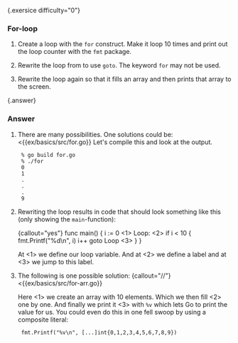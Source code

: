 {.exersice difficulty="0"}
### For-loop

1. Create a loop with the `for` construct. Make it loop
   10 times and print out the loop counter with the `fmt` package.

2. Rewrite the loop from to use `goto`. The keyword `for` may not be used.

3.  Rewrite the loop again so that it fills an array and then prints that array to the screen.


{.answer}
### Answer

1. There are many possibilities. One solutions could be:
<{{ex/basics/src/for.go}}
    Let's compile this and look at the output.

        % go build for.go
        % ./for
        0
        1
        .
        .
        .
        9

2. Rewriting the loop results in code that should look something
    like this (only showing the `main`-function):

   {callout="yes"}
        func main() {
                i := 0	<1>
        Loop:		    <2>
                if i < 10 {
                    fmt.Printf("%d\n", i)
                    i++
                    goto Loop <3>
                }
        }

   At <1> we define our loop variable. And at <2> we define a label and at <3> we jump
   to this label.

3. The following is one possible solution:
    {callout="//"}
    <{{ex/basics/src/for-arr.go}}

    Here <1> we create an array with 10 elements.
    Which we then fill <2> one by one. And finally we print it <3> with `%v` which lets
    Go to print the value for us. You could even do this in one fell swoop by using a composite literal:

        fmt.Printf("%v\n", [...]int{0,1,2,3,4,5,6,7,8,9})
